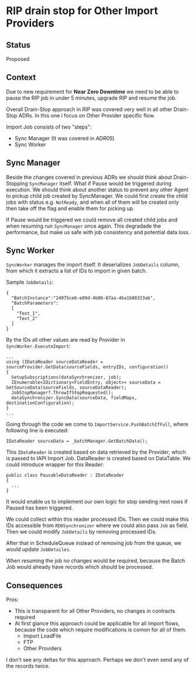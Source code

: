 # RIP drain stop for Other Import Providers

## Status

Proposed

## Context

Due to new requirement for **Near Zero Downtime** we need to be able to pause the RIP job in under 5 minutes, upgrade RIP and resume the job.

Overall Drain-Stop approach in RIP was covered very well in all other Drain-Stop ADRs. In this one i focus on Other Provider specific flow.

Import Job consists of two "steps":

- Sync Manager (It was covered in _ADR05_)
- Sync Worker

## Sync Manager

Beside the changes covered in previous ADRs we should think about Drain-Stopping `SyncManager` itself. What if Pause would be triggered during execution. We should think about another status to prevent any other Agent to pickup child job created by SyncManager. We could first create the child jobs with status e.g. `NotReady`, and when all of them will be created only then take off the flag and enable them for picking up.

If Pause would be triggered we could remove all created child jobs and when resuming run `SyncManager` once again. This degradade the performance, but make us safe with job consistency and potential data loss.

## Sync Worker

`SyncWorker` manages the import itself. It deserializes `JobDetails` column, from which it extracts a list of IDs to import in given batch.

Sample `JobDetails`:

```{json}
{
  "BatchInstance":"24975ce6-e89d-4b06-87aa-4ba1b88323ab",
  "BatchParameters":
  [
    "Text_1",
    "Text_2"
  ]
}
```

By the IDs all other values are read by Provider in `SyncWorker.ExecuteImport`:

```{csharp}
...
using (IDataReader sourceDataReader = sourceProvider.GetData(sourceFields, entryIDs, configuration))
{
  SetupSubscriptions(dataSynchronizer, job);
  IEnumerable<IDictionary<FieldEntry, object>> sourceData = GetSourceData(sourceFields, sourceDataReader);
  JobStopManager?.ThrowIfStopRequested();
  dataSynchronizer.SyncData(sourceData, fieldMaps, destinationConfiguration);
}
...
```

Going through the code we come to `ImportService.PushBatchIfFull`, where following line is executed:

```{csharp}
IDataReader sourceData = _batchManager.GetBatchData();
```

This `IDataReader` is created based on data retrieved by the Provider, which is passed to IAPI Import Job. DataReader is created based on DataTable. We could introduce wrapper for this Reader:

```{csharp}
public class PausableDataReader : IDataReader
{
  ...
}
```

It would enable us to implement our own logic for stop sending next rows if Paused has been triggered.

We could collect within this reader processed IDs. Then we could make this IDs accessible from `RDOSynchronizer` where we could also pass `Job` as field. Then we could modify `JobDetails` by removing processed IDs.

After that in ScheduleQueue instead of removing job from the queue, we would update `JobDetailes`.

When resuming the job no changes would be required, because the Batch Job would already have records which should be processed.

## Consequences

Pros:

- This is transparent for all Other Providers, no changes in contracts required
- At first glance this approach could be applicable for all Import flows, because the code which require modifications is comon for all of them.
  - Import LoadFile
  - FTP
  - Other Providers

I don't see any deltas for this approach. Perhaps we don't even send any of the records twice.